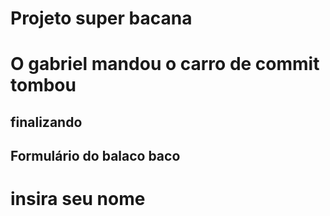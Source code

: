 # Projeto super bacana
# O gabriel mandou o carro de commit tombou
## finalizando

## Formulário do balaco baco
# insira seu nome
